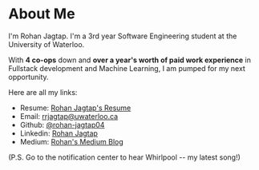 # About Me
I'm Rohan Jagtap. I'm a 3rd year Software Engineering student at the University of Waterloo.

With **4 co-ops** down and **over a year's worth of paid work experience** in Fullstack development and Machine Learning, I am pumped for my next opportunity.

Here are all my links:

- Resume: [Rohan Jagtap's Resume](../resume/Rohan%20Jagtap%20Resume.pdf)
- Email: [rrjagtap@uwaterloo.ca](mailto:rrjagtap@uwaterloo.ca)
- Github: [@rohan-jagtap04](https://github.com/rohan-jagtap04)
- Linkedin: [Rohan Jagtap](https://www.linkedin.com/in/rrjagtap/)
- Medium: [Rohan's Medium Blog](https://rohjag18.medium.com/)

(P.S. Go to the notification center to hear Whirlpool -- my latest song!)